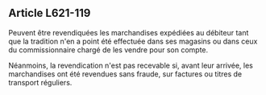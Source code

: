 Article L621-119
----
Peuvent être revendiquées les marchandises expédiées au débiteur tant que la
tradition n'en a point été effectuée dans ses magasins ou dans ceux du
commissionnaire chargé de les vendre pour son compte.

Néanmoins, la revendication n'est pas recevable si, avant leur arrivée, les
marchandises ont été revendues sans fraude, sur factures ou titres de transport
réguliers.
